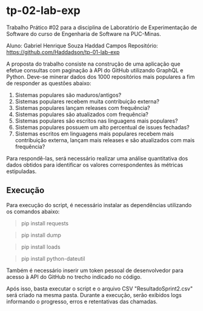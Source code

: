 # tp-02-lab-exp

Trabalho Prático #02 para a disciplina de Laboratório de Experimentação de Software do curso de Engenharia de Software na PUC-Minas.

Aluno: Gabriel Henrique Souza Haddad Campos
Repositório: https://github.com/Haddadson/tp-01-lab-exp

A proposta do trabalho consiste na construção de uma aplicação que efetue consultas com paginação à API do GitHub utilizando GraphQL e Python.
Deve-se minerar dados dos 1000 repositórios mais populares a fim de responder as questões abaixo:

1. Sistemas populares são maduros/antigos?
2. Sistemas populares recebem muita contribuição externa?
3. Sistemas populares lançam releases com frequência?
4. Sistemas populares são atualizados com frequência?
5. Sistemas populares são escritos nas linguagens mais populares?
6. Sistemas populares possuem um alto percentual de issues fechadas?
7. Sistemas escritos em linguagens mais populares recebem mais contribuição externa, lançam mais releases e são atualizados com mais frequência?

Para respondê-las, será necessário realizar uma análise quantitativa dos dados obtidos para identificar os valores correspondentes às métricas estipuladas.

## Execução

Para execução do script, é necessário instalar as dependências utilizando os comandos abaixo:

> pip install requests

> pip install dump

> pip install loads

> pip install python-dateutil

Também é necessário inserir um token pessoal de desenvolvedor para acesso à API do GitHub no trecho indicado no código.

Após isso, basta executar o script e o arquivo CSV "ResultadoSprint2.csv" será criado na mesma pasta.
Durante a execução, serão exibidos logs informando o progresso, erros e retentativas das chamadas.
